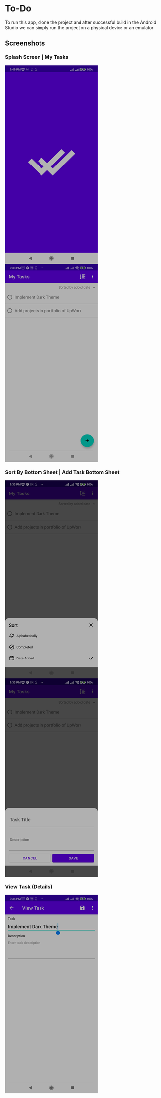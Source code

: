 # To-Do #

To run this app, clone the project and after successful build in the Android Studio we can simply run the project on a physical device or an emulator

## Screenshots ##
### Splash Screen | My Tasks ###
<img src="screenshots/0_splash_screen.jpg" align="left" width="300" height="640">
<img src="screenshots/1_my_tasks.jpg" align="center" width="300" height="640">

### Sort By Bottom Sheet | Add Task Bottom Sheet ###
<img src="screenshots/2_sort_by.jpg" align="left" width="300" height="640">
<img src="screenshots/3_add_task.jpg" align="center" width="300" height="640">

### View Task (Details) ###
<img src="screenshots/4_view_task.jpg" align="left" width="300" height="640">
